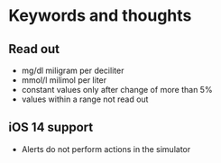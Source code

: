 # Keywords and thoughts

## Read out
- mg/dl miligram per deciliter
- mmol/l milimol per liter
- constant values only after change of more than 5%
- values within a range not read out

## iOS 14 support
- Alerts do not perform actions in the simulator
